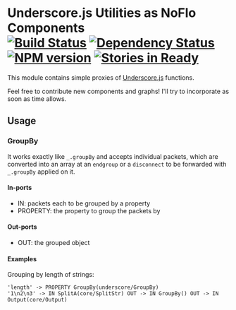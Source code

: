 # Underscore.js Utilities as NoFlo Components <br/>[![Build Status](https://secure.travis-ci.org/kenhkan/noflo-underscore.png?branch=master)](https://travis-ci.org/kenhkan/noflo-underscore) [![Dependency Status](https://gemnasium.com/kenhkan/noflo-underscore.png)](https://gemnasium.com/kenhkan/noflo-underscore) [![NPM version](https://badge.fury.io/js/noflo-underscore.png)](http://badge.fury.io/js/noflo-underscore) [![Stories in Ready](https://badge.waffle.io/kenhkan/noflo-underscore.png)](http://waffle.io/kenhkan/noflo-underscore)

This module contains simple proxies of
[Underscore.js](http://underscorejs.org/) functions.

Feel free to contribute new components and graphs! I'll try to
incorporate as soon as time allows.


## Usage

### GroupBy ###

It works exactly like `_.groupBy` and accepts individual packets, which
are converted into an array at an `endgroup` or a `disconnect` to be
forwarded with `_.groupBy` applied on it.

#### In-ports

  * IN: packets each to be grouped by a property
  * PROPERTY: the property to group the packets by

#### Out-ports

  * OUT: the grouped object

#### Examples

Grouping by length of strings:

    'length' -> PROPERTY GroupBy(underscore/GroupBy)
    '1\n2\n3' -> IN SplitA(core/SplitStr) OUT -> IN GroupBy() OUT -> IN Output(core/Output)
